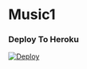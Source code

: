 # Music1

### Deploy To Heroku 

[![Deploy](https://www.herokucdn.com/deploy/button.svg)](https://heroku.com/deploy?template=https://github.com/Hunter-XDD/Music)

